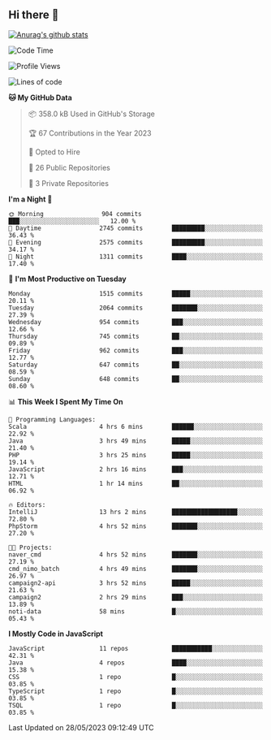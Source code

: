 ## Hi there 👋

[![Anurag's github stats](https://github-readme-stats.vercel.app/api?username=Songwonseok)](https://github.com/anuraghazra/github-readme-stats)



<!--START_SECTION:waka-->
![Code Time](http://img.shields.io/badge/Code%20Time-2%2C264%20hrs%2020%20mins-blue)

![Profile Views](http://img.shields.io/badge/Profile%20Views-0-blue)

![Lines of code](https://img.shields.io/badge/From%20Hello%20World%20I%27ve%20Written-35.0%20million%20lines%20of%20code-blue)

**🐱 My GitHub Data** 

> 📦 358.0 kB Used in GitHub's Storage 
 > 
> 🏆 67 Contributions in the Year 2023
 > 
> 💼 Opted to Hire
 > 
> 📜 26 Public Repositories 
 > 
> 🔑 3 Private Repositories 
 > 
**I'm a Night 🦉** 

```text
🌞 Morning                904 commits         ███░░░░░░░░░░░░░░░░░░░░░░   12.00 % 
🌆 Daytime                2745 commits        █████████░░░░░░░░░░░░░░░░   36.43 % 
🌃 Evening                2575 commits        █████████░░░░░░░░░░░░░░░░   34.17 % 
🌙 Night                  1311 commits        ████░░░░░░░░░░░░░░░░░░░░░   17.40 % 
```
📅 **I'm Most Productive on Tuesday** 

```text
Monday                   1515 commits        █████░░░░░░░░░░░░░░░░░░░░   20.11 % 
Tuesday                  2064 commits        ███████░░░░░░░░░░░░░░░░░░   27.39 % 
Wednesday                954 commits         ███░░░░░░░░░░░░░░░░░░░░░░   12.66 % 
Thursday                 745 commits         ██░░░░░░░░░░░░░░░░░░░░░░░   09.89 % 
Friday                   962 commits         ███░░░░░░░░░░░░░░░░░░░░░░   12.77 % 
Saturday                 647 commits         ██░░░░░░░░░░░░░░░░░░░░░░░   08.59 % 
Sunday                   648 commits         ██░░░░░░░░░░░░░░░░░░░░░░░   08.60 % 
```


📊 **This Week I Spent My Time On** 

```text
💬 Programming Languages: 
Scala                    4 hrs 6 mins        ██████░░░░░░░░░░░░░░░░░░░   22.92 % 
Java                     3 hrs 49 mins       █████░░░░░░░░░░░░░░░░░░░░   21.40 % 
PHP                      3 hrs 25 mins       █████░░░░░░░░░░░░░░░░░░░░   19.14 % 
JavaScript               2 hrs 16 mins       ███░░░░░░░░░░░░░░░░░░░░░░   12.71 % 
HTML                     1 hr 14 mins        ██░░░░░░░░░░░░░░░░░░░░░░░   06.92 % 

🔥 Editors: 
IntelliJ                 13 hrs 2 mins       ██████████████████░░░░░░░   72.80 % 
PhpStorm                 4 hrs 52 mins       ███████░░░░░░░░░░░░░░░░░░   27.20 % 

🐱‍💻 Projects: 
naver_cmd                4 hrs 52 mins       ███████░░░░░░░░░░░░░░░░░░   27.19 % 
cmd_nimo_batch           4 hrs 49 mins       ███████░░░░░░░░░░░░░░░░░░   26.97 % 
campaign2-api            3 hrs 52 mins       █████░░░░░░░░░░░░░░░░░░░░   21.63 % 
campaign2                2 hrs 29 mins       ███░░░░░░░░░░░░░░░░░░░░░░   13.89 % 
noti-data                58 mins             █░░░░░░░░░░░░░░░░░░░░░░░░   05.43 % 
```

**I Mostly Code in JavaScript** 

```text
JavaScript               11 repos            ███████████░░░░░░░░░░░░░░   42.31 % 
Java                     4 repos             ████░░░░░░░░░░░░░░░░░░░░░   15.38 % 
CSS                      1 repo              █░░░░░░░░░░░░░░░░░░░░░░░░   03.85 % 
TypeScript               1 repo              █░░░░░░░░░░░░░░░░░░░░░░░░   03.85 % 
TSQL                     1 repo              █░░░░░░░░░░░░░░░░░░░░░░░░   03.85 % 
```




 Last Updated on 28/05/2023 09:12:49 UTC
<!--END_SECTION:waka-->
